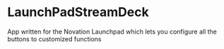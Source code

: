 # LaunchPadStreamDeck
App written for the Novation Launchpad which lets you configure all the buttons to customized functions
